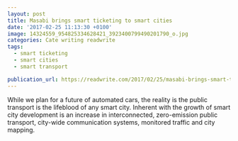 ```yaml
---
layout: post
title: Masabi brings smart ticketing to smart cities
date: '2017-02-25 11:13:30 +0100'
image: 14324559_954825334628421_3923400799490201790_o.jpg
categories: Cate writing readwrite
tags:
  - smart ticketing
  - smart cities
  - smart transport

publication_url: https://readwrite.com/2017/02/25/masabi-brings-smart-ticketing-to-smart-cities/
---
```


While we plan for a future of automated cars, the reality is the public transport is the lifeblood of any smart city. Inherent with the growth of smart city development is an increase in interconnected, zero-emission public transport, city-wide communication systems, monitored traffic and city mapping.
